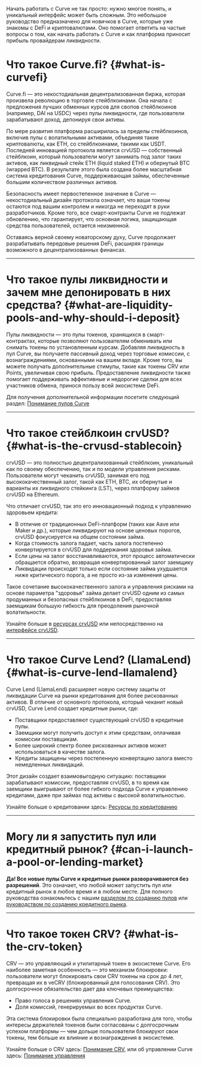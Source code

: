 Начать работать с Curve не так просто: нужно многое понять, и уникальный интерфейс может быть сложным. Это небольшое руководство предназначено для новичков в Curve, которые уже знакомы с DeFi и криптовалютами. Оно помогает ответить на частые вопросы о том, как начать работать с Curve и как платформа приносит прибыль провайдерам ликвидности.

# **Что такое Curve.fi?** {#what-is-curvefi}

Curve.fi — это некостодиальная децентрализованная биржа, которая произвела революцию в торговле стейблкоинами. Она начала с предложения лучших обменных курсов для свопов стейблкоинов (например, DAI на USDC) через пулы ликвидности, где пользователи зарабатывают доход, депонируя свои активы.

По мере развития платформа расширилась за пределы стейблкоинов, включив пулы с волатильными активами, объединяя такие криптовалюты, как ETH, со стейблкоинами, такими как USDT. Последней инновацией протокола является crvUSD — собственный стейблкоин, который пользователи могут занимать под залог таких активов, как ликвидный стейк ETH (liquid staked ETH) и обернутый BTC (wrapped BTC). В результате этого была создана более масштабная система кредитования Curve, поддерживающая займы, обеспеченные большим количеством различных активов.

Безопасность имеет первостепенное значение в Curve — некостодиальный дизайн протокола означает, что ваши токены остаются под вашим контролем и никогда не переходят в руки разработчиков. Кроме того, все смарт-контракты Curve не подлежат обновлению, что гарантирует, что основная логика, защищающая средства пользователей, остается неизменной.

Оставаясь верной своему новаторскому духу, Curve продолжает разрабатывать передовые решения DeFi, расширяя границы возможного в децентрализованных финансах.

---

# **Что такое пулы ликвидности и зачем мне депонировать в них средства?** {#what-are-liquidity-pools-and-why-should-i-deposit}

Пулы ликвидности — это пулы токенов, хранящихся в смарт-контрактах, которые позволяют пользователям обменивать или снимать токены по установленным курсам. Добавляя ликвидность в пул Curve, вы получаете пассивный доход через торговые комиссии, с вознаграждениями, основанными на вашем вкладе. Кроме того, вы можете получать дополнительные стимулы, такие как токены CRV или Points, увеличивая свою прибыль. Предоставление ликвидности также помогает поддерживать эффективные и недорогие сделки для всех участников обмена, принося пользу всей экосистеме DeFi.

Для получения дополнительной информации посетите следующий раздел: [Понимание пулов Curve](lp/overview.md)

---

# **Что такое стейблкоин crvUSD?** {#what-is-the-crvusd-stablecoin}

crvUSD — это полностью децентрализованный стейблкоин, уникальный как по своему обеспечению, так и по модели управления рисками. Пользователи могут чеканить crvUSD, занимая его под высококачественный залог, такой как ETH, BTC, их обернутые и варианты их ликвидного стейкинга (LST), через платформу займов crvUSD на Ethereum.

Что отличает crvUSD, так это его инновационный подход к управлению здоровьем кредита:

- В отличие от традиционных DeFi-платформ (таких как Aave или Maker и др.), которые ликвидируют на основе ценовых порогов, crvUSD фокусируется на общем состоянии займа.
- Когда стоимость залога падает, часть залога постепенно конвертируется в crvUSD для поддержания здоровья займа.
- Если цены на залог восстанавливаются, этот процесс автоматически обращается обратно, возвращая конвертированный залог заемщику
- Ликвидации происходят только если состояние займа ухудшается ниже критического порога, а не просто из-за изменения цены.

Такое сочетание высококачественного залога и управления рисками на основе параметра "здоровья" займа делает crvUSD одним из самых продуманных и безопасных стейблкоинов в DeFi, предоставляя заемщикам большую гибкость для преодоления рыночной волатильности.

Узнайте больше в [ресурсах crvUSD](crvusd/understanding-crvusd.md) или непосредственно на [интерфейсе crvUSD](https://crvusd.curve.fi/#/ethereum).

---

# **Что такое Curve Lend? (LlamaLend)** {#what-is-curve-lend-llamalend}

Curve Lend (LlamaLend) расширяет новую систему защиты от ликвидации Curve на рынки кредитования для более рискованных активов. В отличие от основного протокола, который чеканит новый crvUSD, Curve Lend создает кредитные рынки, где:

- Поставщики предоставляют существующий crvUSD в кредитные пулы.
- Заемщики могут получить доступ к этим средствам, оплачивая комиссии поставщикам.
- Более широкий спектр более рискованных активов может использоваться в качестве залога.
- Кредиты защищены через постепенную конвертацию залога вместо немедленных ликвидаций.

Этот дизайн создает взаимовыгодную ситуацию: поставщики зарабатывают комиссии, предоставляя crvUSD, в то время как заемщики выигрывают от более гибкого подхода Curve к управлению кредитами, даже при займах под активы с высокой волатильностью.

Узнайте больше о кредитовании здесь: [Ресурсы по кредитованию](lending/overview.md)

---

# **Могу ли я запустить пул или кредитный рынок?** {#can-i-launch-a-pool-or-lending-market}

**Да! Все новые пулы Curve и кредитные рынки разворачиваются без разрешений**. Это означает, что любой может запустить пул или кредитный рынок в любое время и в любом месте. Для полного руководства ознакомьтесь с нашим [разделом по созданию пулов](pool-creation/pool-creation-overview.md) или [руководством по созданию кредитного рынка](lending/create-lending-market.md).

---

# **Что такое токен CRV?** {#what-is-the-crv-token}

CRV — это управляющий и утилитарный токен в экосистеме Curve. Его наиболее заметная особенность — это механизм блокировки: пользователи могут блокировать свои CRV токены на срок до 4 лет, превращая их в veCRV  (блокированный для голосования CRV). Это долгосрочное обязательство дает два ключевых преимущества:

- Право голоса в решениях управления Curve.
- Доля комиссий, генерируемых во всех продуктах Curve.

Эта система блокировки была специально разработана для того, чтобы интересы держателей токенов были согласованы с долгосрочным успехом платформы — чем дольше пользователи блокируют свои токены, тем больше их влияние и вознаграждения в экосистеме.

Узнайте больше о CRV здесь: [Понимание CRV](crv-token/overview.md), или об управлении Curve здесь: [Понимание управления](governance/understanding-governance.md)

